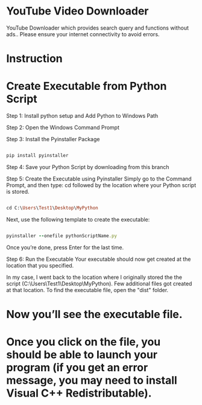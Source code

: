 # YouTube Video Downloader
YouTube Downloader which provides search query and functions without ads..
Please ensure your internet connectivity to avoid errors.

# Instruction
# Create Executable from Python Script

Step 1: Install python setup and Add Python to Windows Path

Step 2: Open the Windows Command Prompt

Step 3: Install the Pyinstaller Package

```ruby

pip install pyinstaller

```

Step 4: Save your Python Script by downloading from this branch

Step 5: Create the Executable using Pyinstaller
        Simply go to the Command Prompt, and then type:
        cd followed by the location where your Python script is stored.
        
```ruby

cd C:\Users\Test1\Desktop\MyPython

```

Next, use the following template to create the executable:

```ruby

pyinstaller --onefile pythonScriptName.py

```
Once you’re done, press Enter for the last time.


Step 6: Run the Executable
Your executable should now get created at the location that you specified.

In my case, I went back to the location where I originally stored the the script (C:\Users\Test1\Desktop\MyPython). Few additional files got created at that location. To find the executable file, open the "dist" folder.

# Now you’ll see the executable file.
# Once you click on the file, you should be able to launch your program (if you get an error message, you may need to install Visual C++ Redistributable).
